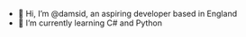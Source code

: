 - 👋 Hi, I’m @damsid, an aspiring developer based in England
- 🌱 I’m currently learning C# and Python



<!---
damsid/damsid is a ✨ special ✨ repository because its `README.md` (this file) appears on your GitHub profile.
You can click the Preview link to take a look at your changes.
--->
